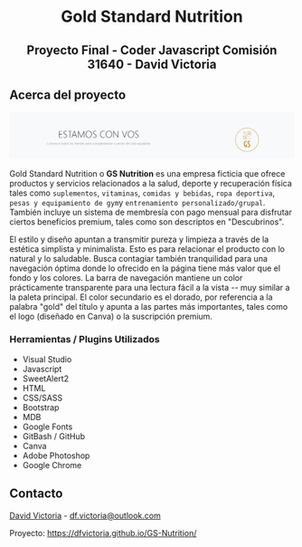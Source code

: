 <h1 align="center">Gold Standard Nutrition</h1>

<h2 align="center"> Proyecto Final - Coder Javascript Comisión 31640 - David Victoria </h2>

<!-- SOBRE -->
## Acerca del proyecto

![ScreenShot](Multimedia/readme.PNG)

<!-- DESCRIPCION -->
Gold Standard Nutrition o **GS Nutrition** es una empresa ficticia que ofrece productos y servicios relacionados a la salud, deporte y recuperación física tales como `suplementos`, `vitaminas`, `comidas y bebidas`, `ropa deportiva`, `pesas y equipamiento de gym`y `entrenamiento personalizado/grupal`.
También incluye un sistema de membresía con pago mensual para disfrutar ciertos beneficios premium, tales como son descriptos en "Descubrinos".

El estilo y diseño apuntan a transmitir pureza y limpieza a través de la estética simplista y minimalista. Esto es para relacionar el producto con lo natural y lo saludable. Busca contagiar también tranquilidad para una navegación óptima donde lo ofrecido en la página tiene más valor que el fondo y los colores.
La barra de navegación mantiene un color prácticamente transparente para una lectura fácil a la vista -- muy similar a la paleta principal. El color secundario es el dorado, por referencia a la palabra "gold" del título y apunta a las partes más importantes, tales como el logo (diseñado en Canva) o la suscripción premium.



<!-- Herramientas -->

### Herramientas / Plugins Utilizados

* Visual Studio
* Javascript
* SweetAlert2
* HTML
* CSS/SASS
* Bootstrap
* MDB
* Google Fonts
* GitBash / GitHub
* Canva
* Adobe Photoshop
* Google Chrome



<!-- CONTACTO -->
## Contacto

[David Victoria](https://twitter.com/FlorealV) - df.victoria@outlook.com

Proyecto: https://dfvictoria.github.io/GS-Nutrition/
